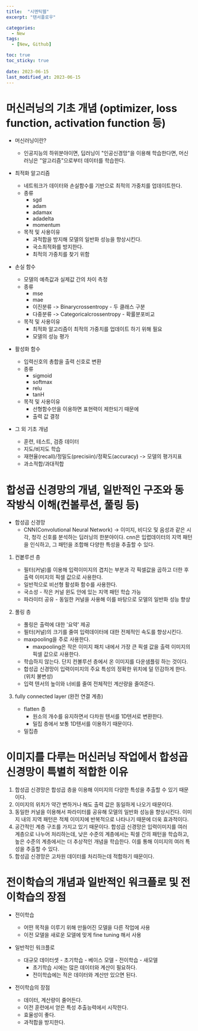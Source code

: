 ```yaml
---
title:  "시멘틱웹"
excerpt: "텐서플로우"

categories:
  - New
tags:
  - [New, Github]

toc: true
toc_sticky: true
 
date: 2023-06-15
last_modified_at: 2023-06-15
---
```


# 머신러닝의 기초 개념 (optimizer, loss function, activation function 등)

- 머신러닝이란?
    - 인공지능의 하위분야이면, 딥러닝이 "인공신경망"을 이용해 학습한다면, 머신러닝은 "알고리즘"으로부터 데이터를 학습한다. 

- 최적화 알고리즘 
    - 네트워크가 데이터와 손실함수를 기반으로 최적의 가중치를 업데이트한다. 
    - 종류 
        - sgd
        - adam
        - adamax
        - adadelta
        - momentum 
    - 목적 및 사용이유
        - 과적합을 방지해 모델의 일반화 성능을 향상시킨다. 
        - 국소최적화를 방지한다. 
        - 최적의 가중치를 찾기 위함

- 손실 함수 
    - 모델의 예측값과 실제값 간의 차이 측정 
    - 종류 
        - mse 
        - mae 
        - 이진분류 -> Binarycrossentropy   - 두 클래스 구분
        - 다중분류 -> Categoricalcrossentropy - 확률분포비교
    - 목적 및 사용이유
        - 최적화 알고리즘이 최적의 가중치를 업데이트 하기 위해 필요
        - 모델의 성능 평가 

- 활성화 함수 
    - 입력신호의 총합을 출력 신호로 변환 
    - 종류 
        - sigmoid 
        - softmax
        - relu
        - tanH 
    - 목적 및 사용이유 
        - 선형함수만을 이용하면 표현력이 제한되기 때문에 
        - 출력 값 결정 

- 그 외 기초 개념 
    - 훈련, 테스트, 검증 데이터 
    - 지도/비지도 학습 
    - 재현율(recall)/정밀도(precisiin)/정확도(accuracy) -> 모델의 평가지표 
    - 과소적합/과대적합 

# 합성곱 신경망의 개념, 일반적인 구조와 동작방식 이해(컨볼루션, 풀링 등)

- 합성곱 신경망 
    - CNN(Convolutional Neural Network) -> 이미지, 비디오 및 음성과 같은 시각, 청각 신호를 분석하는 딥러닝의 한분야이다. cnn은 입렵데이터의 지역 패턴을 인식하고, 그 패턴을 조합해 다양한 특성을 추출할 수 있다. 

1. 컨봍루션 층 
    - 필터(커널)를 이용해 입력이미지의 겹치는 부분과 각 픽셀값을 곱하고 더한 후 출력 이미지의 픽셀 값으로 사용한다. 
    - 일반적으로 비선형 활성화 함수를 사용한다. 
    - 국소성 - 작은 커널 윈도 안에 있는 지역 패턴 학습 가능
    - 파라미터 공유 - 동일한 커널을 사용해 이를 바탕으로 모델의 일반화 성능 향상 

2. 풀링 층 
    - 풀링은 출력에 대한 '요약' 제공 
    - 필터(커널)의 크기를 줄여 입력데이터에 대한 전체적인 속도를 향상시킨다.
    - maxpooling을 주로 사용한다. 
        - maxpooling은 작은 이미지 패치 내에서 가장 큰 픽셀 값을 출력 이미지의 픽셀 값으로 사용한다. 
    - 학습하지 않는다. 단지 컨볼루션 층에서 온 이미지를 다운샘플링 하는 것이다.
    - 합성곱 신경망이 입력이미지의 주요 특성의 정확한 위치에 덜 민감하게 한다. (위치 불변성)
    - 입력 텐서의 높이와 너비를 줄여 전체적인 계산량을 줄여준다. 

3. fully connected layer (완전 연결 계층)
    - flatten 층 
        - 원소의 개수를 유지하면서 다차원 텐서를 1D텐서로 변환한다. 
        - 밀집 층에서 보통 1D텐서를 이용하기 때문이다. 
    - 밀집층 

# 이미지를 다루는 머신러닝 작업에서 합성곱 신경망이 특별히 적합한 이유 

1. 합성곱 신경망은 합성곱 층을 이용해 이미지의 다양한 특성을 추출할 수 있기 때문이다. 
2. 이미지의 위치가 약간 변하거나 해도 출력 값은 동일하게 나오기 때문이다.
3. 동일한 커널을 이용해서 파라미터를 공유해 모델의 일반화 성능을 향상시킨다. 이미지 내의 지역 패턴은 적체 이미지에 반복적으로 나타나기 때문에 더욱 효과적이다. 
4. 공간적인 계층 구조를 가지고 있기 때문이다. 합성곱 신경망은 입력이미지를 여러 계층으로 나누어 처리하는데, 낮은 수준의 계층에서는 픽셀 간의 패턴을 학습하고, 높은 수준의 계층에서는 더 추상적인 개념을 학습한다. 이를 통해 이미지의 여러 특성을 추출할 수 있다.
5. 합성곱 신경망은 고차원 데이터를 처리하는데 적합하기 때문이다. 

# 전이학습의 개념과 일반적인 워크플로 및 전이학습의 장점 

- 전이학습 
    - 어떤 목적을 이루기 위해 만들어진 모델을 다른 작업에 사용 
    - 이전 모델을 새로운 모델에 맞게 fine tuning 해서 사용 

- 일반적인 워크플로 
    - 대규모 데이터셋 - 초기학습 - 베이스 모델 - 전이학습 - 새모델 
        - 초기학습 시에는 많은 데이터와 계산이 필요하다. 
        - 전이학습에는 적은 데이터와 계산만 있으면 된다. 

- 전이학습의 장점 
    - 데이터, 계산량이 줄어든다. 
    - 이전 훈련에서 얻은 특성 추출능력에서 시작한다. 
    - 효율성이 좋다. 
    - 과적합을 방지한다. 
